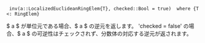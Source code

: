 ```
 inv(a::LocalizedEuclideanRingElem{T}, checked::Bool = true)  where {T <: RingElem}
```

$ a $ が単位元である場合、$ a $ の逆元を返します。 'checked = false' の場合、$ a $ の可逆性はチェックされず、分数体の対応する逆元が返されます。
